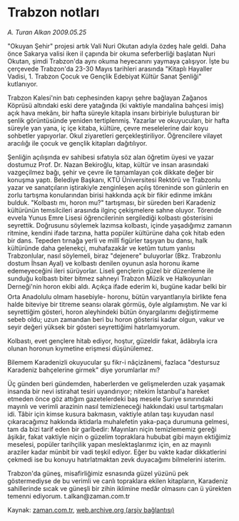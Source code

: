 # Trabzon notları

*A. Turan Alkan 2009.05.25*

<tr><td class="metin" colspan="2" style="padding-top: 20px; padding-left: 5px; padding-right: 10px;">"Okuyan Şehir" projesi artık Vali Nuri Okutan adıyla özdeş hale geldi. Daha önce Sakarya valisi iken il çapında bir okuma seferberliği başlatan Nuri Okutan, şimdi Trabzon'da aynı okuma heyecanını yaymaya çalışıyor. İşte bu çerçevede Trabzon'da 23-30 Mayıs tarihleri arasında "Kitaplı Hayaller Vadisi, 1. Trabzon Çocuk ve Gençlik Edebiyat Kültür Sanat Şenliği" kutlanıyor.</td></tr><tr><td class="metin" colspan="2" style="padding-top: 20px; padding-left: 5px; padding-right: 10px;"><p>Trabzon Kalesi'nin batı cephesinden kapıyı şehre bağlayan Zağanos Köprüsü altındaki eski dere yatağında (ki vaktiyle mandalina bahçesi imiş) açık hava mekânı, bir hafta süreyle kitapla insanı birbiriyle buluşturan bir şenlik görüntüsünde yeniden tertiplenmiş. Yazarlar ve okuyucuları, bir hafta süreyle yan yana, iç içe kitaba, kültüre, çevre meselelerine dair koyu sohbetler yapıyorlar. Okul ziyaretleri gerçekleştiriliyor. Öğrencilere vilayet aracılığı ile çocuk ve gençlik kitapları dağıtılıyor.
<p>Şenliğin açılışında ev sahibesi sıfatıyla söz alan öğretim üyesi ve yazar dostumuz Prof. Dr. Nazan Bekiroğlu, kitap, kültür ve insan arasındaki vazgeçilmez bağı, şehir ve çevre ile tamamlayan çok dikkate değer bir konuşma yaptı. Belediye Başkanı, KTÜ Üniversitesi Rektörü ve Trabzonlu yazar ve sanatçıların iştirakiyle zenginleşen açılış töreninde son günlerin en zorlu tartışma konularından birisi hakkında açık bir fikir edinme imkânı bulduk. "Kolbastı mı, horon mu?" tartışması, bir süreden beri Karadeniz kültürünün temsilcileri arasında ilginç çekişmelere sahne oluyor. Törende evvela Yunus Emre Lisesi öğrencilerinin sergilediği kolbastı gösterisini seyrettik. Doğrusunu söylemek lazımsa kolbastı, içinde yaşadığımız zamanın ritmine, kendini ifade tarzına, hatta popüler kültürüne daha çok hitab eden bir dans. Tepeden tırnağa yerli ve millî figürler taşıyan bu dansı, halk kültüründe daha gelenekçi, muhafazakâr ve ketûm tutum yanlısı Trabzonlular, nasıl söylemeli, biraz "dejenere" buluyorlar (Bkz. Trabzonlu dostum İhsan Ayal) ve kolbastı denilen oyunun asla horonu ikame edemeyeceğini ileri sürüyorlar. Liseli gençlerin güzel bir düzenleme ile sunduğu kolbastı biter bitmez sahneyi Trabzon Müzik ve Halkoyunları Derneği'nin horon ekibi aldı. Açıkça ifade ederim ki, bugüne kadar belki bir Orta Anadolulu olmam hasebiyle- horonu, bütün varyantlarıyla birlikte fena halde biteviye bir titreme seansı olarak görmüş, öyle algılamıştım. Ne var ki seyrettiğim gösteri, horon aleyhindeki bütün önyargılarımı değiştirmeme sebeb oldu; uzun zamandan beri bu horon gösterisi kadar olgun, vakur ve seyir değeri yüksek bir gösteri seyrettiğimi hatırlamıyorum.
<p>Kolbastı, evet gençlere hitab ediyor, hoştur, güzeldir fakat, âdâbıyla icra olunan horonun kıymetine erişmesi düşünülemez.
<p> Bilemem Karadenizli okuyucular şu fikr-i nâçizânemi, fazlaca "destursuz Karadeniz bahçelerine girmek" diye yorumlarlar mı?
<p>Üç günden beri gündemden, haberlerden ve gelişmelerden uzak yaşamak insanda bir nevi istirahat tesiri uyandırıyor; nitekim İstanbul'a hareket etmeden önce göz attığım gazetelerdeki baş mesele Suriye sınırındaki mayınlı ve verimli arazinin nasıl temizleneceği hakkındaki usul tartışmaları idi. Tâbir için kimse kusura bakmasın, vaktiyle atılan taşı kuyudan nasıl çıkaracağımız hakkında iktidarla muhalefetin yaka-paça durumuna gelmesi, tam da bizi tarif eden bir garîbedir: Mayınları niçin temizlememiz gereği âşikâr, fakat vaktiyle niçin o güzelim topraklara hububat gibi mayın ektiğimiz meselesi, popüler tarihçilik yapan meslektaşlarımız için, en az mayınlı araziler kadar münbit bir vadi teşkil ediyor. Eğer bu vakte kadar dikkatlerini çekmedi ise bu konuyu hatırlatmaktan zevk duyacağımı bilmelerini isterim.
<p>Trabzon'da güneş, misafirliğimiz esnasında güzel yüzünü pek göstermediyse de bu verimli ve canlı topraklara ekilen kitapların, Karadeniz sahillerinde sıcak ve güneşli bir zihin iklimine medâr olmasını can ü yürekten temenni ediyorum. t.alkan@zaman.com.tr<br/></p></p></p></p></p></p></td></tr>

Kaynak: [zaman.com.tr](http://zaman.com.tr/yazar.do?yazino=851312), [web.archive.org (arşiv bağlantısı)](http://web.archive.org/web/20090531102626/http://www.zaman.com.tr:80/yazar.do?yazino=851312)
